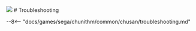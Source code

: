 <img class="header-logo" src="/img/sega/chunithm/new/logo.webp">
# Troubleshooting

--8<-- "docs/games/sega/chunithm/common/chusan/troubleshooting.md"
